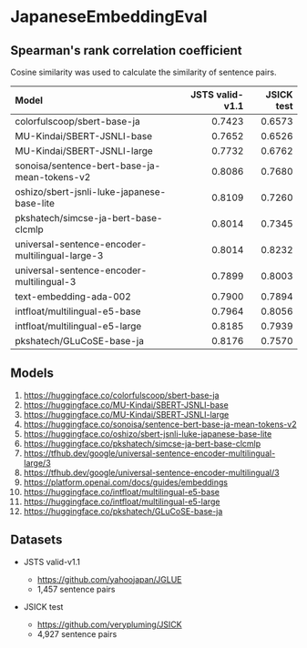 # JapaneseEmbeddingEval

## Spearman's rank correlation coefficient
Cosine similarity was used to calculate the similarity of sentence pairs.

| Model | JSTS valid-v1.1 | JSICK test |
| :---         |          ---:  |          ---: |
| colorfulscoop/sbert-base-ja | 0.7423     | 0.6573    |
| MU-Kindai/SBERT-JSNLI-base | 0.7652       | 0.6526      |
| MU-Kindai/SBERT-JSNLI-large | 0.7732       | 0.6762      |
| sonoisa/sentence-bert-base-ja-mean-tokens-v2 | 0.8086       | 0.7680      |
| oshizo/sbert-jsnli-luke-japanese-base-lite | 0.8109       | 0.7260      |
| pkshatech/simcse-ja-bert-base-clcmlp | 0.8014       | 0.7345      |
| universal-sentence-encoder-multilingual-large-3 | 0.8014       | 0.8232      |
| universal-sentence-encoder-multilingual-3 | 0.7899       | 0.8003      |
| text-embedding-ada-002 | 0.7900 | 0.7894 |
| intfloat/multilingual-e5-base | 0.7964 | 0.8056 |
| intfloat/multilingual-e5-large | 0.8185 | 0.7939 |
| pkshatech/GLuCoSE-base-ja | 0.8176 | 0.7570 |

## Models

1. https://huggingface.co/colorfulscoop/sbert-base-ja
2. https://huggingface.co/MU-Kindai/SBERT-JSNLI-base
3. https://huggingface.co/MU-Kindai/SBERT-JSNLI-large
4. https://huggingface.co/sonoisa/sentence-bert-base-ja-mean-tokens-v2
5. https://huggingface.co/oshizo/sbert-jsnli-luke-japanese-base-lite
6. https://huggingface.co/pkshatech/simcse-ja-bert-base-clcmlp
7. https://tfhub.dev/google/universal-sentence-encoder-multilingual-large/3
8. https://tfhub.dev/google/universal-sentence-encoder-multilingual/3
9. https://platform.openai.com/docs/guides/embeddings
10. https://huggingface.co/intfloat/multilingual-e5-base
11. https://huggingface.co/intfloat/multilingual-e5-large
12. https://huggingface.co/pkshatech/GLuCoSE-base-ja

## Datasets

* JSTS valid-v1.1
    * https://github.com/yahoojapan/JGLUE
    * 1,457 sentence pairs

* JSICK test
    * https://github.com/verypluming/JSICK
    * 4,927 sentence pairs